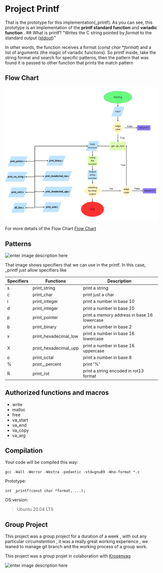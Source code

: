 # Project Printf

That is the prototype for this implementation(_printf). As you can see, this prototype is an implementation of the **printf standard function** and **variadic function** .  ## What is printf? "Writes the C string pointed by _format_ to the standard output ([stdout](http://www.cplusplus.com/stdout))"

In other words, the function receives a format (*const char* **format*) and a list of arguments (the magic of variadic functions). So printf inside, take the string format and search for specific patterns, then the pattern that was found it is passed to other function that prints the match pattern  

## Flow Chart

![Flow chart png](https://github.com/Mathis-Bermond/holbertonschool-printf/blob/main/picture/Data%20structure%202.png?raw=true)

For more details of the Flow Chart [Flow Chart](https://www.canva.com/design/DAGX2OW6n64/D_jLrNu9vCjqP8Q7MZwRjA/edit?utm_content=DAGX2OW6n64&utm_campaign=designshare&utm_medium=link2&utm_source=sharebutton)

## Patterns 

![enter image description here](https://i.imgur.com/vmU0FhC.png) 	 

That image shows specifiers that we can use in the printf.  In this case, _printf just allow specifiers like

|Specifiers|Functions|Description| 
|--|--|--|
|s|print_string|print a string| 
|c|print_char|print just a char| 
|i|print_integer|print a number in base 10|
|d|print_integer|print a number in base 10|
|p|print_pointer|print a memory address in base 16 lowercase| 
|b|print_binary|print a number in base 2|
|x|print_hexadecimal_low|print a number in base 16 lowercase| 
|X|print_hexadecimal_upp|print a number in base 16 uppercase|
|o|print_octal|print a number in base 8| 
|%|print__percent|print '%'|
|R|print_rot|print a string encoded in rot13 format| 

## Authorized functions and macros

- write
- malloc
- free
- va_start
- va_end
- va_copy
- va_arg

## Compilation

Your code will be compiled this way:

`gcc -Wall -Werror -Wextra -pedantic -std=gnu89 -Wno-format *.c`

Prototype: 

`int _printf(const char *format, ...);`

OS version:

>Ubuntu 20.04 LTS

## Group Project

This project was a group project for a duration of a week , with out any particular circumstention , it was a really great working experience , we leaned to manage git branch and the working process of a group work.

This project was a group projet in colaboration with [Krosenvag](https://github.com/Krosenvag)

![enter image description here](https://i.redd.it/ocz7g3ixkl211.jpg)


